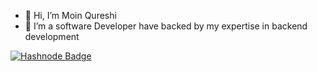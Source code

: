 - 👋 Hi, I’m Moin Qureshi
- 👀 I’m a software Developer have backed by my expertise in backend development

[![Hashnode Badge](https://img.shields.io/badge/Hashnode-2962FF?style=for-the-badge&logo=hashnode&logoColor=white)](https://www.linkedin.com/in/moin-arshad-qureshi/)
